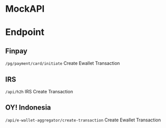 # MockAPI

# Endpoint

## Finpay

`/pg/payment/card/initiate` Create Ewallet Transaction

## IRS

`/api/h2h` IRS Create Transaction

## OY! Indonesia

`/api/e-wallet-aggregator/create-transaction` Create Ewallet Transaction
